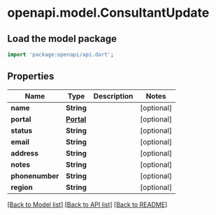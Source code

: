# openapi.model.ConsultantUpdate

## Load the model package
```dart
import 'package:openapi/api.dart';
```

## Properties
Name | Type | Description | Notes
------------ | ------------- | ------------- | -------------
**name** | **String** |  | [optional] 
**portal** | [**Portal**](Portal.md) |  | [optional] 
**status** | **String** |  | [optional] 
**email** | **String** |  | [optional] 
**address** | **String** |  | [optional] 
**notes** | **String** |  | [optional] 
**phonenumber** | **String** |  | [optional] 
**region** | **String** |  | [optional] 

[[Back to Model list]](../README.md#documentation-for-models) [[Back to API list]](../README.md#documentation-for-api-endpoints) [[Back to README]](../README.md)


